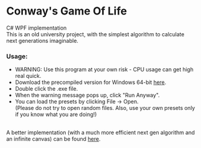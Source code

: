 # Conway's Game Of Life
C# WPF implementation
\
This is an old university project, with the simplest algorithm to calculate next generations imaginable.

### Usage:

- WARNING: Use this program at your own risk - CPU usage can get high real quick.
- Download the precompiled version for Windows 64-bit [here](https://drive.google.com/file/d/10ajqbP6kPEjyj6d2h8xzJoHAyHj5BhVw/view?usp=sharing).
- Double click the .exe file.
- When the warning message pops up, click "Run Anyway".
- You can load the presets by clicking File -> Open. \
(Please do not try to open random files. Also, use your own presets only if you know what you are doing!)

[//]: #

\
A better implementation (with a much more efficient next gen algorithm and an infinite canvas) can be found [here](https://golly.sourceforge.io/).
